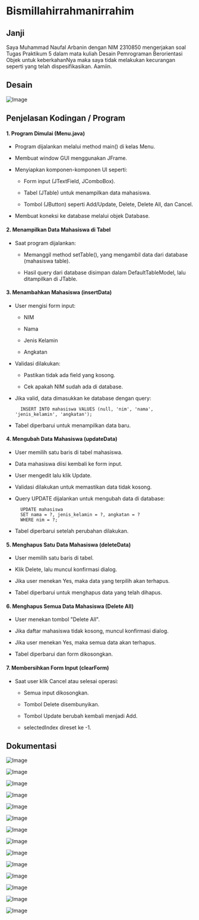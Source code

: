 # Bismillahirrahmanirrahim

## Janji
Saya Muhammad Naufal Arbanin dengan NIM 2310850 mengerjakan soal Tugas Praktikum 5 dalam mata kuliah Desain Pemrograman Berorientasi Objek untuk keberkahanNya maka saya tidak melakukan kecurangan seperti yang telah dispesifikasikan. Aamiin.

## Desain
![Image](https://github.com/user-attachments/assets/e55cf962-6ce0-486f-b0de-b4d89eba961d)

## Penjelasan Kodingan / Program

#### 1. Program Dimulai (Menu.java)

- Program dijalankan melalui method main() di kelas Menu.

- Membuat window GUI menggunakan JFrame.

- Menyiapkan komponen-komponen UI seperti:

   - Form input (JTextField, JComboBox).

   - Tabel (JTable) untuk menampilkan data mahasiswa.

   - Tombol (JButton) seperti Add/Update, Delete, Delete All, dan Cancel.

- Membuat koneksi ke database melalui objek Database.

#### 2. Menampilkan Data Mahasiswa di Tabel
- Saat program dijalankan:

  - Memanggil method setTable(), yang mengambil data dari database (mahasiswa table).

  - Hasil query dari database disimpan dalam DefaultTableModel, lalu ditampilkan di JTable.

#### 3. Menambahkan Mahasiswa (insertData)
- User mengisi form input:

  - NIM

  - Nama

  - Jenis Kelamin

  - Angkatan

- Validasi dilakukan:

  - Pastikan tidak ada field yang kosong.

  - Cek apakah NIM sudah ada di database.

- Jika valid, data dimasukkan ke database dengan query:

        INSERT INTO mahasiswa VALUES (null, 'nim', 'nama', 'jenis_kelamin', 'angkatan');

- Tabel diperbarui untuk menampilkan data baru.

#### 4. Mengubah Data Mahasiswa (updateData)
- User memilih satu baris di tabel mahasiswa.

- Data mahasiswa diisi kembali ke form input.

- User mengedit lalu klik Update.

- Validasi dilakukan untuk memastikan data tidak kosong.

- Query UPDATE dijalankan untuk mengubah data di database:

        UPDATE mahasiswa 
        SET nama = ?, jenis_kelamin = ?, angkatan = ? 
        WHERE nim = ?;

- Tabel diperbarui setelah perubahan dilakukan.

#### 5. Menghapus Satu Data Mahasiswa (deleteData)
- User memilih satu baris di tabel.

- Klik Delete, lalu muncul konfirmasi dialog.

- Jika user menekan Yes, maka data yang terpilih akan terhapus.

- Tabel diperbarui untuk menghapus data yang telah dihapus.

#### 6. Menghapus Semua Data Mahasiswa (Delete All)
- User menekan tombol "Delete All".

- Jika daftar mahasiswa tidak kosong, muncul konfirmasi dialog.

- Jika user menekan Yes, maka semua data akan terhapus.

- Tabel diperbarui dan form dikosongkan.

#### 7. Membersihkan Form Input (clearForm)
- Saat user klik Cancel atau selesai operasi:

  - Semua input dikosongkan.

  - Tombol Delete disembunyikan.

  - Tombol Update berubah kembali menjadi Add.

  - selectedIndex direset ke -1.

## Dokumentasi

![Image](https://github.com/user-attachments/assets/3ec46d75-8a95-48da-b7ae-4757d4e12354)

![Image](https://github.com/user-attachments/assets/23e5b527-a7ba-4469-ab22-df2df3787fc6)

![Image](https://github.com/user-attachments/assets/2d2c2897-d9d9-4cfe-a30e-6af81a30e70f)

![Image](https://github.com/user-attachments/assets/116d3718-d91d-42ae-827e-e05c47e4d21a)

![Image](https://github.com/user-attachments/assets/0b136906-f9a0-4e47-ac5c-30f59efb160f)

![Image](https://github.com/user-attachments/assets/df00c040-5eb0-4165-a193-c300693c935e)

![Image](https://github.com/user-attachments/assets/aff7d7f7-9101-41eb-80f7-c131aae71def)

![Image](https://github.com/user-attachments/assets/8e764472-11f0-48cc-9168-8c7b6ede0eee)

![Image](https://github.com/user-attachments/assets/fcee5f42-527d-40e6-accf-d598b7edf519)

![Image](https://github.com/user-attachments/assets/9805d7c6-fab1-4847-9f24-ff819a724e0d)

![Image](https://github.com/user-attachments/assets/f819f110-2b96-4537-8d89-7221a99a3b49)

![Image](https://github.com/user-attachments/assets/1fa45933-6dda-4775-822d-3592dc284781)

![Image](https://github.com/user-attachments/assets/c3e24865-9c5c-41cc-80aa-877ba31240e6)

![Image](https://github.com/user-attachments/assets/46aeae6b-9f54-4c47-a9f8-194f0f257321)

